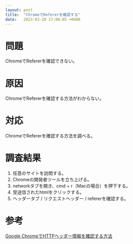 ```yaml
---
layout: post
title:  "ChromeでRefererを確認する"
date:   2023-03-20 17:00:05 +0900
---
```


# 問題
ChromeでRefererを確認できない。

# 原因
ChromeでRefererを確認する方法がわからない。

# 対応
ChromeでRefererを確認する方法を調べる。

# 調査結果
1. 任意のサイトを訪問する。
2. Chromeの開発者ツールを立ち上げる。
3. networkタブを開き、cmd + r（Macの場合）を押下する。
4. 受送信されたhtmlをクリックする。
5. ヘッダータブ / リクエストヘッダー / refererを確認する。

# 参考
[Google ChromeでHTTPヘッダー情報を確認する方法](https://smakoma.com/http-header-chrome.html)
